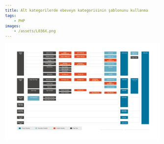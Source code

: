 ```yaml
---
title: Alt kategorilerde ebeveyn kategorisinin şablonunu kullanma
tags:
    - PHP
images:
    - /assets/L036X.png
---
```



<a class="d-block" target="_blank" href="/assets/L036X.png">
<img src="/assets/L036X.png">
</a>